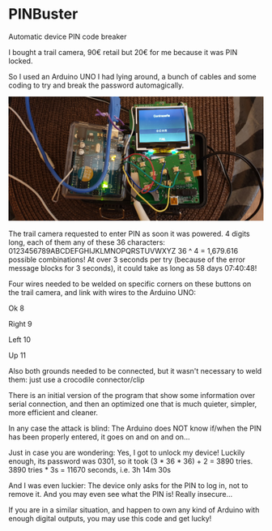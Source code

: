 # PINBuster
Automatic device PIN code breaker

I bought a trail camera, 90€ retail but 20€ for me because it was PIN locked.

So I used an Arduino UNO I had lying around, a bunch of cables and some coding to try and break the password automagically.

![Alt text](Media/weld2.jpg?raw=true "Title")

The trail camera requested to enter PIN as soon it was powered. 4 digits long, each of them any of these 36 characters:
0123456789ABCDEFGHIJKLMNOPQRSTUVWXYZ
36 ^ 4 = 1,679.616 possible combinations!
At over 3 seconds per try (because of the error message blocks for 3 seconds), it could take as long as 58 days 07:40:48!

Four wires needed to be welded on specific corners on these buttons on the trail camera, and link with wires to the Arduino UNO:

Ok                8

Right             9

Left             10

Up               11

Also both grounds needed to be connected, but it wasn't necessary to weld them: just use a crocodile connector/clip

There is an initial version of the program that show some information over serial connection, and then an optimized one that is much quieter, simpler, more efficient and cleaner.

In any case the attack is blind: The Arduino does NOT know if/when the PIN has been properly entered, it goes on and on and on...

Just in case you are wondering: Yes, I got to unlock my device! Luckily enough, its password was 0301, so it took (3 * 36 * 36) + 2 = 3890 tries. 3890 tries * 3s = 11670 seconds, i.e. 3h 14m 30s

And I was even luckier: The device only asks for the PIN to log in, not to remove it. And you may even see what the PIN is! Really insecure...

If you are in a similar situation, and happen to own any kind of Arduino with enough digital outputs, you may use this code and get lucky!
